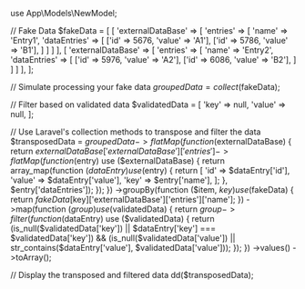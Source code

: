 use App\Models\NewModel;

// Fake Data
$fakeData = [
    [
        'externalDataBase' => [
            'entries' => [
                'name' => 'Entry1',
                'dataEntries' => [
                    ['id' => 5676, 'value' => 'A1'],
                    ['id' => 5786, 'value' => 'B1'],
                ]
            ]
        ]
    ],
    [
        'externalDataBase' => [
            'entries' => [
                'name' => 'Entry2',
                'dataEntries' => [
                    ['id' => 5976, 'value' => 'A2'],
                    ['id' => 6086, 'value' => 'B2'],
                ]
            ]
        ]
    ],
];

// Simulate processing your fake data
$groupedData = collect($fakeData);

// Filter based on validated data
$validatedData = [
    'key' => null,
    'value' => null,
];

// Use Laravel's collection methods to transpose and filter the data
$transposedData = $groupedData
    ->flatMap(function ($externalDataBase) {
        return $externalDataBase['externalDataBase']['entries']->flatMap(function ($entry) use ($externalDataBase) {
            return array_map(function ($dataEntry) use ($entry) {
                return [
                    'id' => $dataEntry['id'],
                    'value' => $dataEntry['value'],
                    'key' => $entry['name'],
                ];
            }, $entry['dataEntries']);
        });
    })
    ->groupBy(function ($item, $key) use ($fakeData) {
        return $fakeData[$key]['externalDataBase']['entries']['name'];
    })
    ->map(function ($group) use ($validatedData) {
        return $group->filter(function ($dataEntry) use ($validatedData) {
            return (is_null($validatedData['key']) || $dataEntry['key'] === $validatedData['key'])
                && (is_null($validatedData['value']) || str_contains($dataEntry['value'], $validatedData['value']));
        });
    })
    ->values()
    ->toArray();

// Display the transposed and filtered data
dd($transposedData);
